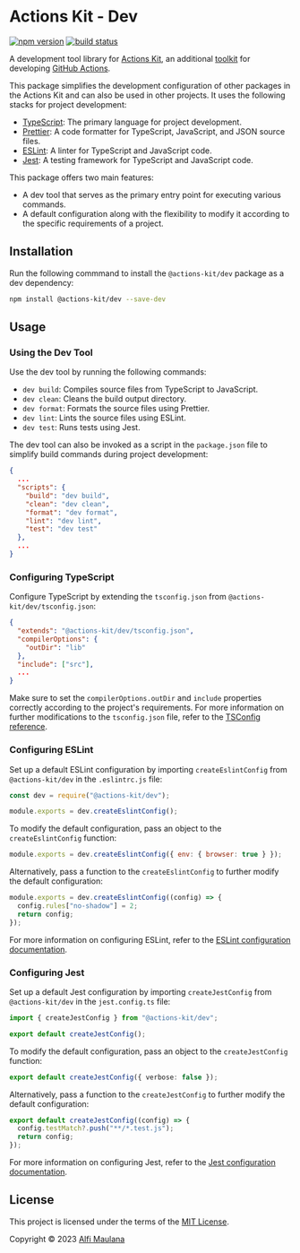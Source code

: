# Actions Kit - Dev

[![npm version](https://img.shields.io/npm/v/@actions-kit/dev)](https://www.npmjs.com/package/@actions-kit/dev)
[![build status](https://img.shields.io/github/actions/workflow/status/threeal/actions-kit/build.yml?branch=dev@latest)](https://github.com/threeal/actions-kit/actions/workflows/build.yml?query=branch%3Adev%40latest)

A development tool library for [Actions Kit](https://github.com/threeal/actions-kit), an additional [toolkit](https://github.com/actions/toolkit) for developing [GitHub Actions](https://github.com/features/actions).

This package simplifies the development configuration of other packages in the Actions Kit and can also be used in other projects.
It uses the following stacks for project development:

- [TypeScript](https://www.typescriptlang.org/): The primary language for project development.
- [Prettier](https://prettier.io/): A code formatter for TypeScript, JavaScript, and JSON source files.
- [ESLint](https://eslint.org/): A linter for TypeScript and JavaScript code.
- [Jest](https://jestjs.io/): A testing framework for TypeScript and JavaScript code.

This package offers two main features:
- A dev tool that serves as the primary entry point for executing various commands.
- A default configuration along with the flexibility to modify it according to the specific requirements of a project.

## Installation

Run the following commmand to install the `@actions-kit/dev` package as a dev dependency:

```sh
npm install @actions-kit/dev --save-dev
```

## Usage

### Using the Dev Tool

Use the dev tool by running the following commands:

- `dev build`: Compiles source files from TypeScript to JavaScript.
- `dev clean`: Cleans the build output directory.
- `dev format`: Formats the source files using Prettier.
- `dev lint`: Lints the source files using ESLint.
- `dev test`: Runs tests using Jest.

The dev tool can also be invoked as a script in the `package.json` file to simplify build commands during project development:

```json
{
  ...
  "scripts": {
    "build": "dev build",
    "clean": "dev clean",
    "format": "dev format",
    "lint": "dev lint",
    "test": "dev test"
  },
  ...
}
```

### Configuring TypeScript

Configure TypeScript by extending the `tsconfig.json` from `@actions-kit/dev/tsconfig.json`:

```json
{
  "extends": "@actions-kit/dev/tsconfig.json",
  "compilerOptions": {
    "outDir": "lib"
  },
  "include": ["src"],
  ...
}
```

Make sure to set the `compilerOptions.outDir` and `include` properties correctly according to the project's requirements.
For more information on further modifications to the `tsconfig.json` file, refer to the [TSConfig reference](https://www.typescriptlang.org/tsconfig).

### Configuring ESLint

Set up a default ESLint configuration by importing `createEslintConfig` from `@actions-kit/dev` in the `.eslintrc.js` file:

```js
const dev = require("@actions-kit/dev");

module.exports = dev.createEslintConfig();
```

To modify the default configuration, pass an object to the `createEslintConfig` function:

```js
module.exports = dev.createEslintConfig({ env: { browser: true } });
```

Alternatively, pass a function to the `createEslintConfig` to further modify the default configuration:

```js
module.exports = dev.createEslintConfig((config) => {
  config.rules["no-shadow"] = 2;
  return config;
});
```

For more information on configuring ESLint, refer to the [ESLint configuration documentation](https://eslint.org/docs/latest/use/configure/).

### Configuring Jest

Set up a default Jest configuration by importing `createJestConfig` from `@actions-kit/dev` in the `jest.config.ts` file:

```ts
import { createJestConfig } from "@actions-kit/dev";

export default createJestConfig();
```

To modify the default configuration, pass an object to the `createJestConfig` function:

```ts
export default createJestConfig({ verbose: false });
```

Alternatively, pass a function to the `createJestConfig` to further modify the default configuration:

```ts
export default createJestConfig((config) => {
  config.testMatch?.push("**/*.test.js");
  return config;
});
```

For more information on configuring Jest, refer to the [Jest configuration documentation](https://jestjs.io/docs/configuration).

## License

This project is licensed under the terms of the [MIT License](./LICENSE).

Copyright © 2023 [Alfi Maulana](https://github.com/threeal)

